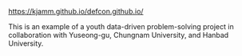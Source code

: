 https://kjamm.github.io/defcon.github.io/ 

This is an example of a youth data-driven problem-solving project in collaboration with Yuseong-gu, Chungnam University, and Hanbad University.

